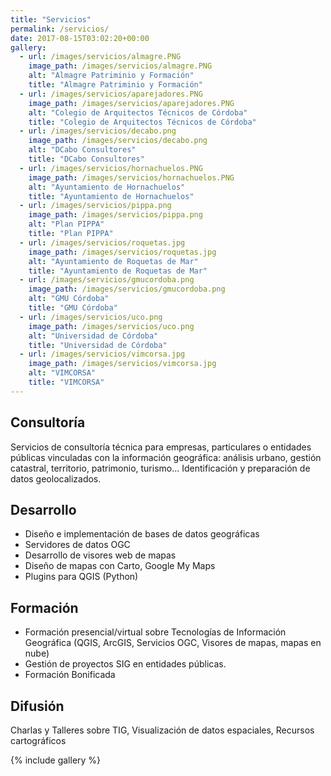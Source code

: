 ```yaml
---
title: "Servicios"
permalink: /servicios/
date: 2017-08-15T03:02:20+00:00
gallery:
  - url: /images/servicios/almagre.PNG
    image_path: /images/servicios/almagre.PNG
    alt: "Almagre Patriminio y Formación"
    title: "Almagre Patriminio y Formación"
  - url: /images/servicios/aparejadores.PNG
    image_path: /images/servicios/aparejadores.PNG
    alt: "Colegio de Arquitectos Técnicos de Córdoba"
    title: "Colegio de Arquitectos Técnicos de Córdoba"
  - url: /images/servicios/decabo.png
    image_path: /images/servicios/decabo.png
    alt: "DCabo Consultores"
    title: "DCabo Consultores"
  - url: /images/servicios/hornachuelos.PNG
    image_path: /images/servicios/hornachuelos.PNG
    alt: "Ayuntamiento de Hornachuelos"
    title: "Ayuntamiento de Hornachuelos"
  - url: /images/servicios/pippa.png
    image_path: /images/servicios/pippa.png
    alt: "Plan PIPPA"
    title: "Plan PIPPA"
  - url: /images/servicios/roquetas.jpg
    image_path: /images/servicios/roquetas.jpg
    alt: "Ayuntamiento de Roquetas de Mar"
    title: "Ayuntamiento de Roquetas de Mar"
  - url: /images/servicios/gmucordoba.png
    image_path: /images/servicios/gmucordoba.png
    alt: "GMU Córdoba"
    title: "GMU Córdoba"
  - url: /images/servicios/uco.png
    image_path: /images/servicios/uco.png
    alt: "Universidad de Córdoba"
    title: "Universidad de Córdoba"
  - url: /images/servicios/vimcorsa.jpg
    image_path: /images/servicios/vimcorsa.jpg
    alt: "VIMCORSA"
    title: "VIMCORSA"
---
```


## Consultoría

Servicios de consultoría técnica para empresas, particulares o entidades públicas vinculadas con la información geográfica: análisis urbano, gestión catastral, territorio, patrimonio, turismo... Identificación  y preparación de datos geolocalizados. 

## Desarrollo

- Diseño e implementación de bases de datos geográficas
- Servidores de datos OGC
- Desarrollo de visores web de mapas
- Diseño de mapas con Carto, Google My Maps
- Plugins para QGIS (Python)

## Formación

- Formación presencial/virtual sobre Tecnologías de Información Geográfica (QGIS, ArcGIS, Servicios OGC, Visores de mapas, mapas en nube)
- Gestión de proyectos SIG en entidades públicas.
- Formación Bonificada

## Difusión

Charlas y Talleres sobre TIG, Visualización de datos espaciales, Recursos cartográficos

{% include gallery %}


